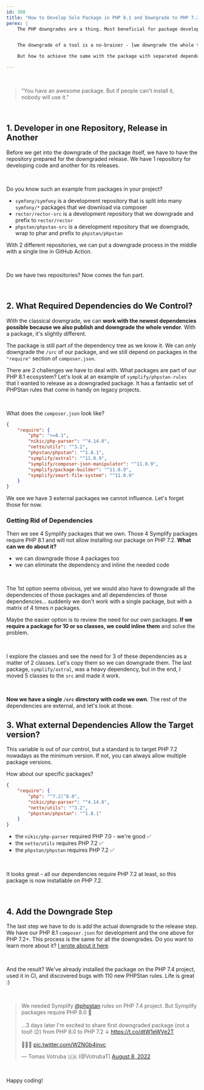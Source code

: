 ```yaml
---
id: 368
title: "How to Develop Sole Package in PHP 8.1 and Downgrade to PHP 7.2"
perex: |
    The PHP downgrades are a thing. Most beneficial for package developers who want to move forward to the latest PHP features but also want to **keep easy access to the broad PHP community and legacy projects**.


    The downgrade of a tool is a no-brainer - [we downgrade the whole tool](https://getrector.com/blog/how-to-bump-minimal-version-without-leaving-anyone-behind) including vendor, and we know it will run on PHP 7.2.

    But how to achieve the same with the package with separated dependencies?

---
```


<br>

<blockquote class="blockquote text-center mt-5 mb-5">
    "You have an awesome package. But if people can't install it,<br>
    nobody will use it."
</blockquote>

 <br>

## 1. Developer in one Repository, Release in Another

Before we get into the downgrade of the package itself, we have to have the repository prepared for the downgraded release. We have 1 repository for developing code and another for its releases.

<br>

Do you know such an example from packages in your project?

- `symfony/symfony` is a development repository that is split into many `symfony/*` packages that we download via composer
- `rector/rector-src` is a development repository that we downgrade and prefix to `rector/rector`
- `phpstan/phpstan-src` is a development repository that we downgrade, wrap to phar and prefix to `phpstan/phpstan`

With 2 different repositories, we can put a downgrade process in the middle with a single line in GitHub Action.

<br>

Do we have two repositories? Now comes the fun part.

<br>

## 2. What Required Dependencies do We Control?

With the classical downgrade, we can **work with the newest dependencies possible because we also publish and downgrade the whole vendor**. With a package, it's slightly different.

The package is still part of the dependency tree as we know it. We can only downgrade the `/src` of our package, and we still depend on packages in the `"require"` section of `composer.json`.

There are 2 challenges we have to deal with. What packages are part of our PHP 8.1 ecosystem? Let's look at an example of `symplify/phpstan-rules` that I wanted to release as a downgraded package. It has a fantastic set of PHPStan rules that come in handy on legacy projects.

<br>

What does the `composer.json` look like?

```json
{
    "require": {
        "php": ">=8.1",
        "nikic/php-parser": "^4.14.0",
        "nette/utils": "^3.2",
        "phpstan/phpstan": "^1.8.1",
        "symplify/astral": "^11.0.9",
        "symplify/composer-json-manipulator": "^11.0.9",
        "symplify/package-builder": "^11.0.9",
        "symplify/smart-file-system": "^11.0.9"
    }
}
```

We see we have 3 external packages we cannot influence. Let's forget those for now.

### Getting Rid of Dependencies

Then we see 4 Symplify packages that we own. Those 4 Symplify packages require PHP 8.1 and will not allow installing our package on PHP 7.2. **What can we do about it?**

* we can downgrade those 4 packages too
* we can eliminate the dependency and inline the needed code

<br>

The 1st option seems obvious, yet we would also have to downgrade all the dependencies of those packages and all dependencies of those dependencies... suddenly we don't work with a single package, but with a matrix of 4 times *n* packages.

Maybe the easier option is to review the need for our own packages. **If we require a package for 10 or so classes, we could inline them** and solve the problem.

<br>

I explore the classes and see the need for 3 of these dependencies as a matter of 2 classes. Let's copy them so we can downgrade them. The last package, `symplify/astral`, was a heavy dependency, but in the end, I moved 5 classes to the `src` and made it work.

<br>

**Now we have a single `/src` directory with code we own**. The rest of the dependencies are external, and let's look at those.



## 3. What external Dependencies Allow the Target version?

This variable is out of our control, but a standard is to target PHP 7.2 nowadays as the minimum version. If not, you can always allow multiple package versions.

How about our specific packages?

```json
{
    "require": {
        "php": "^7.2|^8.0",
        "nikic/php-parser": "^4.14.0",
        "nette/utils": "^3.2",
        "phpstan/phpstan": "^1.8.1"
    }
}
```

* the `nikic/php-parser` required PHP 7.0 - we're good ✅
* the `nette/utils` requires PHP 7.2 ✅
* the `phpstan/phpstan` requires PHP 7.2 ✅

<br>

It looks great - all our dependencies require PHP 7.2 at least, so this package is now installable on PHP 7.2.

<br>

## 4. Add the Downgrade Step

The last step we have to do is add the actual downgrade to the release step. We have our PHP 8.1 `composer.json` for development and the one above for PHP 7.2+. This process is the same for all the downgrades. Do you want to learn more about it? [I wrote about it here](https://getrector.com/blog/how-to-bump-minimal-version-without-leaving-anyone-behind).

<br>

And the result?
We've already installed the package on the PHP 7.4 project, used it in CI, and discovered bugs with 110 new PHPStan rules. Life is great :)

<br>

<blockquote class="twitter-tweet"><p lang="en" dir="ltr">We needed Symplify <a href="https://twitter.com/phpstan?ref_src=twsrc%5Etfw">@phpstan</a> rules on PHP 7.4 project. But Sympilfy packages require PHP 8.0 🤔<br><br>...3 days later I&#39;m excited to share first downgraded package (not a tool! 😉) from PHP 8.0 to PHP 7.2 ↓ <a href="https://t.co/dtW1eWVe2T">https://t.co/dtW1eWVe2T</a><br><br>🎉🎉🎉 <a href="https://t.co/WZNGb4jnvc">pic.twitter.com/WZNGb4jnvc</a></p>&mdash; Tomas Votruba 🇺🇦 (@VotrubaT) <a href="https://twitter.com/VotrubaT/status/1556764939473326081?ref_src=twsrc%5Etfw">August 8, 2022</a></blockquote>



<br>

Happy coding!
